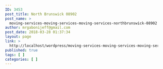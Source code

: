 ```yaml
---
ID: 3453
post_title: North Brunswick 08902
post_name: >
  moving-services-moving-services-moving-services-northbrunswick-08902
author: mrgabonijeff@gmail.com
post_date: 2018-03-28 01:37:34
layout: page
link: >
  http://localhost/wordpress/moving-services-moving-services-moving-services-northbrunswick-08902/
published: true
tags: [ ]
categories: [ ]
---
```

